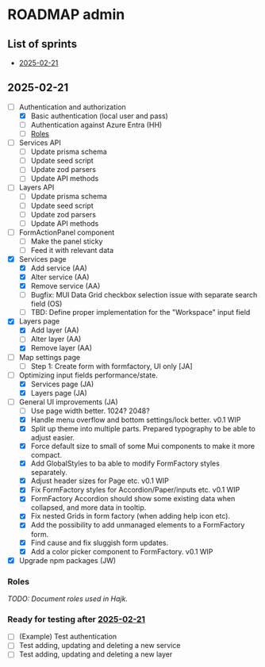 # ROADMAP admin

## List of sprints

- [2025-02-21](#2025-02-21)

## 2025-02-21

- [ ] Authentication and authorization
  - [x] Basic authentication (local user and pass)
  - [ ] Authentication against Azure Entra (HH)
  - [ ] [Roles](#roles)
- [ ] Services API
  - [ ] Update prisma schema
  - [ ] Update seed script
  - [ ] Update zod parsers
  - [ ] Update API methods
- [ ] Layers API
  - [ ] Update prisma schema
  - [ ] Update seed script
  - [ ] Update zod parsers
  - [ ] Update API methods
- [ ] FormActionPanel component
  - [ ] Make the panel sticky
  - [ ] Feed it with relevant data
- [x] Services page
  - [x] Add service (AA)
  - [x] Alter service (AA)
  - [x] Remove service (AA)
  - [ ] Bugfix: MUI Data Grid checkbox selection issue with separate search field (OS)
  - [ ] TBD: Define proper implementation for the "Workspace" input field
- [x] Layers page
  - [x] Add layer (AA)
  - [ ] Alter layer (AA)
  - [x] Remove layer (AA)
- [ ] Map settings page
  - [ ] Step 1: Create form with formfactory, UI only [JA]
- [ ] Optimizing input fields performance/state.
  - [x] Services page (JA)
  - [x] Layers page (JA)
- [ ] General UI improvements (JA)
  - [ ] Use page width better. 1024? 2048?
  - [x] Handle menu overflow and bottom settings/lock better. v0.1 WIP
  - [x] Split up theme into multiple parts. Prepared typography to be able to adjust easier.
  - [x] Force default size to small of some Mui components to make it more compact.
  - [x] Add GlobalStyles to ba able to modify FormFactory styles separately.
  - [x] Adjust header sizes for Page etc. v0.1 WIP
  - [x] Fix FormFactory styles for Accordion/Paper/inputs etc. v0.1 WIP
  - [x] FormFactory Accordion should show some existing data when collapsed, and more data in tooltip.
  - [x] Fix nested Grids in form factory (when adding help icon etc).
  - [x] Add the possibility to add unmanaged elements to a FormFactory form.
  - [x] Find cause and fix sluggish form updates.
  - [x] Add a color picker component to FormFactory. v0.1 WIP
- [x] Upgrade npm packages (JW)

### Roles

_TODO: Document roles used in Hajk._

### Ready for testing after [2025-02-21](#2025-02-21)

- [ ] (Example) Test authentication
- [ ] Test adding, updating and deleting a new service
- [ ] Test adding, updating and deleting a new layer

